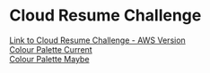 # Cloud Resume Challenge

[Link to Cloud Resume Challenge - AWS Version](https://cloudresumechallenge.dev/docs/the-challenge/aws/)  
[Colour Palette Current](https://colorhunt.co/palette/293462d61c4efeb139fff80a)  
[Colour Palette Maybe](https://colorhunt.co/palette/222831393e4600adb5eeeeee)  
